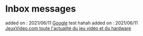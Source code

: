 # Inbox messages

added on : 2021/06/11
[Google](https://google.fr)
test hahah
added on : 2021/06/11
[JeuxVideo.com toute l'actualité du jeu vidéo et du hardware](https://jeuxvideo.com)